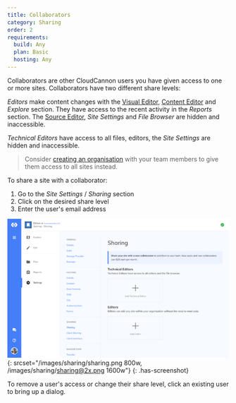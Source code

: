 ```yaml
---
title: Collaborators
category: Sharing
order: 2
requirements:
  build: Any
  plan: Basic
  hosting: Any
---
```


Collaborators are other CloudCannon users you have given access to one or more sites. Collaborators have two different share levels:

*Editors* make content changes with the [Visual Editor](/editing/visual-editor/), [Content Editor](/editing/content-editor/) and *Explore* section.
They have access to the recent activity in the *Reports* section.
The [Source Editor](/editing/source-editor/), *Site Settings* and *File Browser* are hidden and inaccessible.

*Technical Editors* have access to all files, editors, the *Site Settings* are hidden and inaccessible.

> Consider [creating an organisation](/organisations/getting-started/) with your team members to give them access to all sites instead.

To share a site with a collaborator:

1. Go to the *Site Settings* / *Sharing* section
2. Click on the desired share level
3. Enter the user's email address

![Sharing with a collaborator](/images/sharing/sharing.png){: srcset="/images/sharing/sharing.png 800w, /images/sharing/sharing@2x.png 1600w"}
{: .has-screenshot}

To remove a user's access or change their share level, click an existing user to bring up a dialog.